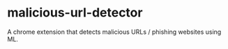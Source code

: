 # malicious-url-detector
A chrome extension that detects malicious URLs / phishing websites using ML.
